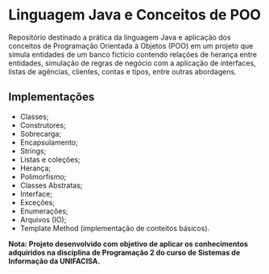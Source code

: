 # Linguagem Java e Conceitos de POO

Repositório destinado a prática da linguagem Java e aplicação dos conceitos de Programação Orientada à Objetos (POO) em um projeto que simula entidades de um banco fictício contendo relações de herança entre entidades, simulação de regras de negócio com a aplicação de interfaces, listas de agências, clientes, contas e tipos, entre outras abordagens.

## Implementações

* Classes;
* Construtores;
* Sobrecarga;
* Encapsulamento;
* Strings;
* Listas e coleções;
* Herança;
* Polimorfismo;
* Classes Abstratas;
* Interface;
* Exceções;
* Enumerações;
* Arquivos (IO);
* Template Method (implementação de conteitos básicos).

**Nota: Projeto desenvolvido com objetivo de aplicar os conhecimentos adquiridos na disciplina de Programação 2 do curso de Sistemas de Informação da UNIFACISA.**





